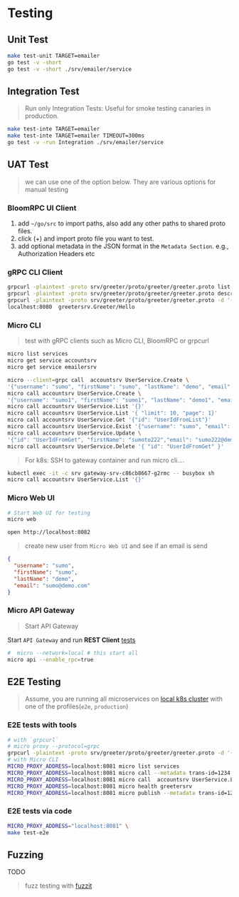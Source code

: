 # Testing

## Unit Test

```bash
make test-unit TARGET=emailer
go test -v -short
go test -v -short ./srv/emailer/service
```

## Integration Test

> Run only Integration Tests: Useful for smoke testing canaries in production.

```bash
make test-inte TARGET=emailer
make test-inte TARGET=emailer TIMEOUT=300ms
go test -v -run Integration ./srv/emailer/service
```

## UAT Test

> we can use one of the option below. They are various options for manual testing

### BloomRPC UI Client

1. add `~/go/src` to import paths, also add any other paths to shared proto files.
2. click (+) and import proto file you want to test.
3. add optional metadata in the JSON format in the `Metadata Section`. e.g., Authorization Headers etc

### gRPC CLI Client

```bash
grpcurl -plaintext -proto srv/greeter/proto/greeter/greeter.proto list
grpcurl -plaintext -proto srv/greeter/proto/greeter/greeter.proto describe
grpcurl -plaintext -proto srv/greeter/proto/greeter/greeter.proto -d '{"name": "sumo"}' \
localhost:8080  greetersrv.Greeter/Hello
```

### Micro CLI

> test with gRPC clients such as Micro CLI, BloomRPC or grpcurl

```bash
micro list services
micro get service accountsrv
micro get service emailersrv
```

```bash
micro --client=grpc call  accountsrv UserService.Create \
'{"username": "sumo", "firstName": "sumo", "lastName": "demo", "email": "sumo@demo.com"}'
micro call accountsrv UserService.Create \
'{"username": "sumo1", "firstName": "sumo1", "lastName": "demo1", "email": "sumo1@demo.com"}'
micro call accountsrv UserService.List '{}'
micro call accountsrv UserService.List '{ "limit": 10, "page": 1}'
micro call accountsrv UserService.Get '{"id": "UserIdFromList"}'
micro call accountsrv UserService.Exist '{"username": "sumo", "email": "sumo@demo.com"}'
micro call accountsrv UserService.Update \
'{"id": "UserIdFromGet", "firstName": "sumoto222","email": "sumo222@demo.com"}'
micro call accountsrv UserService.Delete '{ "id": "UserIdFromGet" }'
```

> For k8s: SSH to gateway container and run micro cli....

```bash
kubectl exec -it -c srv gateway-srv-c86cb8667-g2rmc -- busybox sh
micro call accountsrv UserService.List '{}'
```

### Micro Web UI

```bash
# Start Web UI for testing
micro web

open http://localhost:8082
```

> create new user from `Micro Web UI` and see if an email is send

```json
{
  "username": "sumo",
  "firstName": "sumo",
  "lastName": "demo",
  "email": "sumo@demo.com"
}
```

### Micro API Gateway

> Start API Gateway

Start `API Gateway` and run **REST Client** [tests](../e2e/test-rest-api.http)

```bash
#  micro --network=local # this start all
micro api --enable_rpc=true
```

## E2E Testing

> Assume, you are running all microservices on [local k8s cluster](../e2e/README.md) with one of the profiles(`e2e`, `production`)

### E2E tests with tools

```bash
# with `grpcurl`
# micro proxy --protocol=grpc
grpcurl -plaintext -proto srv/greeter/proto/greeter/greeter.proto -d '{"name": "sumo"}' localhost:8081  greetersrv.Greeter/Hello
# with Micro CLI
MICRO_PROXY_ADDRESS=localhost:8081 micro list services
MICRO_PROXY_ADDRESS=localhost:8081 micro call --metadata trans-id=1234 greetersrv Greeter.Hello  '{"name": "John"}'
MICRO_PROXY_ADDRESS=localhost:8081 micro call  accountsrv UserService.List '{}'
MICRO_PROXY_ADDRESS=localhost:8081 micro health greetersrv
MICRO_PROXY_ADDRESS=localhost:8081 micro publish --metadata trans-id=1234,from=pc emailersrv  '{ "to" : "sumo@demo.com", "from": "demo@sumo.com", "subject": "sub", "body": "mybody" }'
```

### E2E tests via code

```bash
MICRO_PROXY_ADDRESS="localhost:8081" \
make test-e2e
```

## Fuzzing

TODO

> fuzz testing with [fuzzit](https://fuzzit.dev/2019/10/02/how-to-fuzz-go-code-with-go-fuzz-continuously/)
